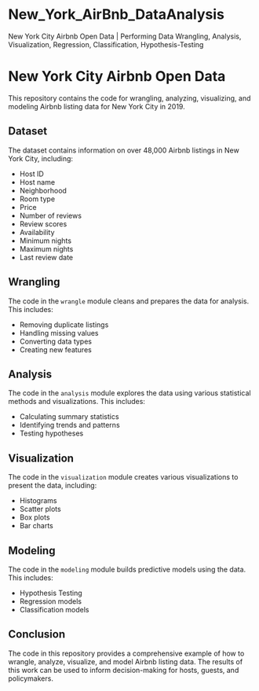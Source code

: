 # New_York_AirBnb_DataAnalysis
New York City Airbnb Open Data |  Performing Data Wrangling, Analysis, Visualization, Regression, Classification, Hypothesis-Testing 


# New York City Airbnb Open Data 

This repository contains the code for wrangling, analyzing, visualizing, and modeling Airbnb listing data for New York City in 2019.

## Dataset

The dataset contains information on over 48,000 Airbnb listings in New York City, including:

- Host ID
- Host name
- Neighborhood
- Room type
- Price
- Number of reviews
- Review scores
- Availability
- Minimum nights
- Maximum nights
- Last review date

## Wrangling

The code in the `wrangle` module cleans and prepares the data for analysis. This includes:

- Removing duplicate listings
- Handling missing values
- Converting data types
- Creating new features

## Analysis

The code in the `analysis` module explores the data using various statistical methods and visualizations. This includes:

- Calculating summary statistics
- Identifying trends and patterns
- Testing hypotheses

## Visualization

The code in the `visualization` module creates various visualizations to present the data, including:

- Histograms
- Scatter plots
- Box plots
- Bar charts

## Modeling

The code in the `modeling` module builds predictive models using the data. This includes:

- Hypothesis Testing
- Regression models
- Classification models

## Conclusion

The code in this repository provides a comprehensive example of how to wrangle, analyze, visualize, and model Airbnb listing data. The results of this work can be used to inform decision-making for hosts, guests, and policymakers.
